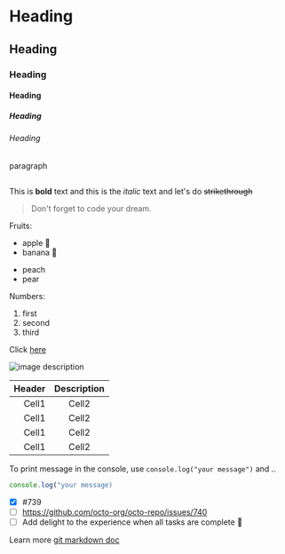 # Heading

## Heading

### Heading

#### Heading

##### Heading

###### Heading

paragraph

## <!-- Line -->

<!-- Text attributes -->

This is **bold** text and this is the _italic_ text and let's do ~~strikethrough~~

<!-- Quote -->

> Don't forget to code your dream.

<!-- Bullet list -->

Fruits:

- apple 🍎
- banana 🍌

<!-- Other Fruits -->

- peach
- pear

<!-- Number list -->

Numbers:

1. first
2. second
3. third

<!-- Link -->

Click [here](https://blog.naver.com/ore_ora)

<!-- Image -->

![image description](https://images.unsplash.com/photo-1678491453160-adba1d738cd8?ixlib=rb-4.0.3&ixid=MnwxMjA3fDB8MHxlZGl0b3JpYWwtZmVlZHwxNXx8fGVufDB8fHx8&auto=format&fit=crop&w=400&q=60)

<!-- Table -->

| Header | Description |
| -----: | :---------: |
|  Cell1 |    Cell2    |
|  Cell1 |    Cell2    |
|  Cell1 |    Cell2    |
|  Cell1 |    Cell2    |

<!--Code -->

To print message in the console, use `console.log("your message")` and ..

<!-- Code block with language-->

```js
console.log("your message)
```

<!-- Task list -->

- [x] #739
- [ ] https://github.com/octo-org/octo-repo/issues/740
- [ ] Add delight to the experience when all tasks are complete :tada:

Learn more [git markdown doc](https://docs.github.com/ko/get-started/writing-on-github/getting-started-with-writing-and-formatting-on-github/basic-writing-and-formatting-syntax)
